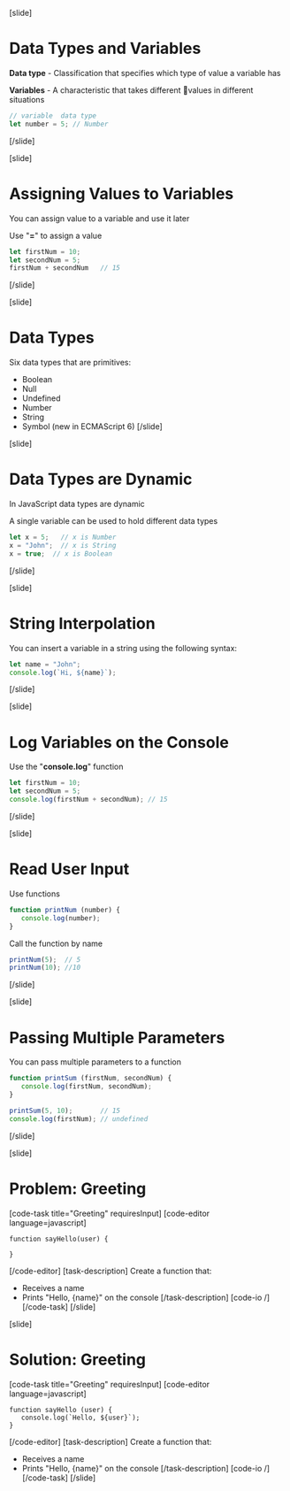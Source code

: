 [slide]
# Data Types and Variables
**Data type** - Classification that specifies which type of value a variable has

**Variables** - A characteristic that takes different values in different situations
```js
// variable  data type
let number = 5; // Number
```
[/slide]

[slide]
# Assigning Values to Variables
You can assign value to a variable and use it later

Use "**=**" to assign a value

```js
let firstNum = 10;
let secondNum = 5;
firstNum + secondNum   // 15
```
[/slide]

[slide]
# Data Types
Six data types that are primitives:

* Boolean         
* Null                
* Undefined    
* Number        
* String            
* Symbol (new in ECMAScript 6)
[/slide]

[slide]
# Data Types are Dynamic
In JavaScript data types are dynamic

A single variable can be used to hold different data types

```js
let x = 5;   // x is Number
x = "John";  // x is String
x = true;  // x is Boolean
```
[/slide]

[slide]
# String Interpolation
You can insert a variable in a string using the following syntax:

```js
let name = "John"; 
console.log(`Hi, ${name}`);
```
[/slide]

[slide]
# Log Variables on the Console
Use the "**console.log**" function

```js
let firstNum = 10;
let secondNum = 5;
console.log(firstNum + secondNum); // 15
```
[/slide]

[slide]
# Read User Input
Use functions

```js
function printNum (number) {
   console.log(number);
}
```

Call the function by name

```js
printNum(5);  // 5
printNum(10); //10
```

[/slide]

[slide]
# Passing Multiple Parameters
You can pass multiple parameters to a function

```js
function printSum (firstNum, secondNum) {
   console.log(firstNum, secondNum);
}

printSum(5, 10);       // 15
console.log(firstNum); // undefined
```

[/slide]

[slide]
# Problem: Greeting
[code-task title="Greeting" requiresInput]
[code-editor language=javascript]
```
function sayHello(user) {

}
```
[/code-editor]
[task-description]
Create a function that:

* Receives a name
* Prints "Hello, {name}" on the console
[/task-description]
[code-io /]
[/code-task]
[/slide]

[slide]
# Solution: Greeting
[code-task title="Greeting" requiresInput]
[code-editor language=javascript]
```
function sayHello (user) {
   console.log(`Hello, ${user}`);
}
```
[/code-editor]
[task-description]
Create a function that:

* Receives a name
* Prints "Hello, {name}" on the console
[/task-description]
[code-io /]
[/code-task]
[/slide]

